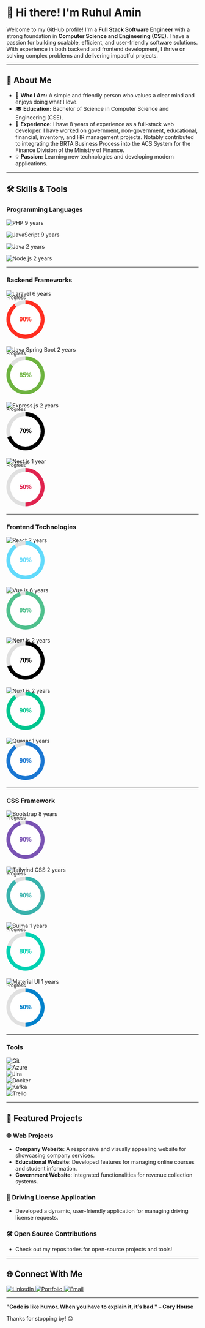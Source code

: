 # 👋 Hi there! I'm Ruhul Amin

Welcome to my GitHub profile! I'm a **Full Stack Software Engineer** with a strong foundation in **Computer Science and Engineering (CSE)**. I have a passion for building scalable, efficient, and user-friendly software solutions. With experience in both backend and frontend development, I thrive on solving complex problems and delivering impactful projects.

---

## 🌟 About Me

- 🌱 **Who I Am:** A simple and friendly person who values a clear mind and enjoys doing what I love.
- 🎓 **Education:** Bachelor of Science in Computer Science and Engineering (CSE).
- 💼 **Experience:** I have 8 years of experience as a full-stack web developer. I have worked on government, non-government, educational, financial, inventory, and HR management projects. Notably contributed to integrating the BRTA Business Process into the ACS System for the Finance Division of the Ministry of Finance.
- 💡 **Passion:** Learning new technologies and developing modern applications.
<!-- - 🧠 **Currently Learning:** Advanced React patterns and Kafka integration. -->

---

## 🛠️ Skills & Tools

### **Programming Languages**
![PHP](https://img.shields.io/badge/-PHP-777BB4?style=flat-square&logo=php&logoColor=white)       9 years  

![JavaScript](https://img.shields.io/badge/-JavaScript-F7DF1E?style=flat-square&logo=javascript&logoColor=black) 9 years  

![Java](https://img.shields.io/badge/-Java-007396?style=flat-square&logo=java&logoColor=white) 2 years  

![Node.js](https://img.shields.io/badge/-Node.js-339933?style=flat-square&logo=node.js&logoColor=white) 2 years  

<!-- ### **Backend Framework**
![Laravel](https://img.shields.io/badge/-Laravel-FF2D20?style=flat-square&logo=laravel&logoColor=white)    6 years  
![Java Spring Boot](https://img.shields.io/badge/-Spring%20Boot-6DB33F?style=flat-square&logo=spring&logoColor=white)    2 years  
![Express.js](https://img.shields.io/badge/-Express.js-000000?style=flat-square&logo=express&logoColor=white)    2 years  
![Nest.js](https://img.shields.io/badge/-Nest.js-E0234E?style=flat-square&logo=nestjs&logoColor=white)    1 years   -->

---

### **Backend Frameworks**

![Laravel](https://img.shields.io/badge/-Laravel-FF2D20?style=flat-square&logo=laravel&logoColor=white) 6 years
<div style="margin-top:-20px; margin-bottom:20px">
  <span style="font-size:12px;">Progress</span>
  <div style="position: relative; width: 100px; height: 100px; border-radius: 50%; background: conic-gradient(#FF2D20 0% 90%, #e0e0e0 90% 100%); display: flex; justify-content: center; align-items: center;">
    <div style="position: absolute; width: 80px; height: 80px; border-radius: 50%; background: white; display: flex; justify-content: center; align-items: center; font-family: Arial, sans-serif; font-size: 16px; font-weight: bold; color: #FF2D20;">
      90%
    </div>
  </div>
</div>

![Java Spring Boot](https://img.shields.io/badge/-Spring%20Boot-6DB33F?style=flat-square&logo=spring&logoColor=white) 2 years  
<div style="margin-top:-20px; margin-bottom:20px">
  <span style="font-size:12px;">Progress</span>
  <div style="position: relative; width: 100px; height: 100px; border-radius: 50%; background: conic-gradient(#6DB33F 0% 85%, #e0e0e0 85% 100%); display: flex; justify-content: center; align-items: center;">
    <div style="position: absolute; width: 80px; height: 80px; border-radius: 50%; background: white; display: flex; justify-content: center; align-items: center; font-family: Arial, sans-serif; font-size: 16px; font-weight: bold; color: #6DB33F;">
      85%
    </div>
  </div>
</div>

![Express.js](https://img.shields.io/badge/-Express.js-000000?style=flat-square&logo=express&logoColor=white) 2 years  
<div style="margin-top:-20px; margin-bottom:20px">
  <span style="font-size:12px;">Progress</span>
  <div style="position: relative; width: 100px; height: 100px; border-radius: 50%; background: conic-gradient(#000000 0% 70%, #e0e0e0 70% 100%); display: flex; justify-content: center; align-items: center;">
    <div style="position: absolute; width: 80px; height: 80px; border-radius: 50%; background: white; display: flex; justify-content: center; align-items: center; font-family: Arial, sans-serif; font-size: 16px; font-weight: bold; color: #000000;">
      70%
    </div>
  </div>
</div>

![Nest.js](https://img.shields.io/badge/-Nest.js-E0234E?style=flat-square&logo=nestjs&logoColor=white) 1 year  
<div style="margin-top:-20px; margin-bottom:20px">
  <span style="font-size:12px;">Progress</span>
  <div style="position: relative; width: 100px; height: 100px; border-radius: 50%; background: conic-gradient(#E0234E 0% 50%, #e0e0e0 50% 100%); display: flex; justify-content: center; align-items: center;">
    <div style="position: absolute; width: 80px; height: 80px; border-radius: 50%; background: white; display: flex; justify-content: center; align-items: center; font-family: Arial, sans-serif; font-size: 16px; font-weight: bold; color: #E0234E;">
      50%
    </div>
  </div>
</div>

---

### **Frontend Technologies**
![React](https://img.shields.io/badge/-React-61DAFB?style=flat-square&logo=react&logoColor=white)  2 years  
<div style="margin-top:-20px; margin-bottom:20px">
  <!-- <span style="font-size:12px;">Progress</span> -->
  <div style="position: relative; width: 100px; height: 100px; border-radius: 50%; background: conic-gradient(#61DAFB 0% 90%, #e0e0e0 90% 100%); display: flex; justify-content: center; align-items: center;">
    <div style="position: absolute; width: 80px; height: 80px; border-radius: 50%; background: white; display: flex; justify-content: center; align-items: center; font-family: Arial, sans-serif; font-size: 16px; font-weight: bold; color: #61DAFB;">
      90%
    </div>
  </div>
</div>

![Vue.js](https://img.shields.io/badge/-Vue.js-4FC08D?style=flat-square&logo=vue.js&logoColor=white)  6 years  
<div style="margin-top:-20px; margin-bottom:20px">
  <!-- <span style="font-size:12px;">Progress</span> -->
  <div style="position: relative; width: 100px; height: 100px; border-radius: 50%; background: conic-gradient(#4FC08D 0% 95%, #e0e0e0 95% 100%); display: flex; justify-content: center; align-items: center;">
    <div style="position: absolute; width: 80px; height: 80px; border-radius: 50%; background: white; display: flex; justify-content: center; align-items: center; font-family: Arial, sans-serif; font-size: 16px; font-weight: bold; color: #4FC08D;">
      95%
    </div>
  </div>
</div>

![Next.js](https://img.shields.io/badge/-Next.js-000000?style=flat-square&logo=next.js&logoColor=white)  2 years  
<div style="margin-top:-20px; margin-bottom:20px">
  <!-- <span style="font-size:12px;">Progress</span> -->
  <div style="position: relative; width: 100px; height: 100px; border-radius: 50%; background: conic-gradient(#000000 0% 70%, #e0e0e0 70% 100%); display: flex; justify-content: center; align-items: center;">
    <div style="position: absolute; width: 80px; height: 80px; border-radius: 50%; background: white; display: flex; justify-content: center; align-items: center; font-family: Arial, sans-serif; font-size: 16px; font-weight: bold; color: #000000;">
      70%
    </div>
  </div>
</div>

![Nuxt.js](https://img.shields.io/badge/-Nuxt.js-00C58E?style=flat-square&logo=nuxt.js&logoColor=white)  2 years  
<div style="margin-top:-20px; margin-bottom:20px">
  <!-- <span style="font-size:12px;">Progress</span> -->
  <div style="position: relative; width: 100px; height: 100px; border-radius: 50%; background: conic-gradient(#00C58E 0% 90%, #e0e0e0 90% 100%); display: flex; justify-content: center; align-items: center;">
    <div style="position: absolute; width: 80px; height: 80px; border-radius: 50%; background: white; display: flex; justify-content: center; align-items: center; font-family: Arial, sans-serif; font-size: 16px; font-weight: bold; color: #00C58E;">
      90%
    </div>
  </div>
</div>

![Quasar](https://img.shields.io/badge/-Quasar-1976D2?style=flat-square&logo=quasar&logoColor=white)  1 years  
<div style="margin-top:-20px; margin-bottom:20px">
  <!-- <span style="font-size:12px;">Progress</span> -->
  <div style="position: relative; width: 100px; height: 100px; border-radius: 50%; background: conic-gradient(#1976D2 0% 90%, #e0e0e0 90% 100%); display: flex; justify-content: center; align-items: center;">
    <div style="position: absolute; width: 80px; height: 80px; border-radius: 50%; background: white; display: flex; justify-content: center; align-items: center; font-family: Arial, sans-serif; font-size: 16px; font-weight: bold; color: #1976D2;">
      90%
    </div>
  </div>
</div>






---

### **CSS Framework**
![Bootstrap](https://img.shields.io/badge/-Bootstrap-7952B3?style=flat-square&logo=bootstrap&logoColor=white)  8 years  
<div style="margin-top:-20px; margin-bottom:20px;">
  <span style="font-size:12px;">Progress</span>
  <div style="position: relative; width: 100px; height: 100px; border-radius: 50%; background: conic-gradient(#7952B3 0% 95%, #e0e0e0 95% 100%); display: flex; justify-content: center; align-items: center;">
    <div style="position: absolute; width: 80px; height: 80px; border-radius: 50%; background: white; display: flex; justify-content: center; align-items: center; font-family: Arial, sans-serif; font-size: 16px; font-weight: bold; color: #7952B3;">
      90%
    </div>
  </div>
</div>

![Tailwind CSS](https://img.shields.io/badge/-Tailwind%20CSS-38B2AC?style=flat-square&logo=tailwind-css&logoColor=white) 2 years  
<div style="margin-top:-20px; margin-bottom:20px;">
  <span style="font-size:12px;">Progress</span>
  <div style="position: relative; width: 100px; height: 100px; border-radius: 50%; background: conic-gradient(#38B2AC 0% 90%, #e0e0e0 90% 100%); display: flex; justify-content: center; align-items: center;">
    <div style="position: absolute; width: 80px; height: 80px; border-radius: 50%; background: white; display: flex; justify-content: center; align-items: center; font-family: Arial, sans-serif; font-size: 16px; font-weight: bold; color: #38B2AC;">
      90%
    </div>
  </div>
</div>

![Bulma](https://img.shields.io/badge/-Bulma-00D1B2?style=flat-square&logo=bulma&logoColor=white)   1 years  
<div style="margin-top:-20px; margin-bottom:20px;">
  <span style="font-size:12px;">Progress</span>
  <div style="position: relative; width: 100px; height: 100px; border-radius: 50%; background: conic-gradient(#00D1B2 0% 80%, #e0e0e0 80% 100%); display: flex; justify-content: center; align-items: center;">
    <div style="position: absolute; width: 80px; height: 80px; border-radius: 50%; background: white; display: flex; justify-content: center; align-items: center; font-family: Arial, sans-serif; font-size: 16px; font-weight: bold; color: #00D1B2;">
      80%
    </div>
  </div>
</div>

![Material UI](https://img.shields.io/badge/-Material%20UI-0081CB?style=flat-square&logo=mui&logoColor=white)  1 years  
<div style="margin-top:-20px; margin-bottom:20px;">
  <span style="font-size:12px;">Progress</span>
  <div style="position: relative; width: 100px; height: 100px; border-radius: 50%; background: conic-gradient(#0081CB 0% 50%, #e0e0e0 50% 100%); display: flex; justify-content: center; align-items: center;">
    <div style="position: absolute; width: 80px; height: 80px; border-radius: 50%; background: white; display: flex; justify-content: center; align-items: center; font-family: Arial, sans-serif; font-size: 16px; font-weight: bold; color: #0081CB;">
      50%
    </div>
  </div>
</div>


---

### **Tools**
![Git](https://img.shields.io/badge/-Git-F05032?style=flat-square&logo=git&logoColor=white)  
![Azure](https://img.shields.io/badge/-Azure-0078D4?style=flat-square&logo=microsoft-azure&logoColor=white)  
![Jira](https://img.shields.io/badge/-Jira-0052CC?style=flat-square&logo=jira&logoColor=white)  
![Docker](https://img.shields.io/badge/-Docker-2496ED?style=flat-square&logo=docker&logoColor=white)  
![Kafka](https://img.shields.io/badge/-Kafka-231F20?style=flat-square&logo=apache-kafka&logoColor=white)  
![Trello](https://img.shields.io/badge/-Trello-0052CC?style=flat-square&logo=trello&logoColor=white)  

---

## 📂 Featured Projects

### 🌐 **Web Projects**
- **Company Website**: A responsive and visually appealing website for showcasing company services.
- **Educational Website**: Developed features for managing online courses and student information.
- **Government Website**: Integrated functionalities for revenue collection systems.

### 🚀 **Driving License Application**
- Developed a dynamic, user-friendly application for managing driving license requests.

### 🛠️ **Open Source Contributions**
- Check out my repositories for open-source projects and tools!


<!-- ### 🚀 Featured Projects
- [📁 Project 1](https://github.com/your-username/project-1)
  > A brief description of the project.

- [📁 Project 2](https://github.com/your-username/project-2)
  > A brief description of the project. -->

---

<!-- ## 📈 GitHub Stats

![Ruhul's GitHub Stats](https://github-readme-stats.vercel.app/api?username=ruhulamin-pro&show_icons=true&theme=radical)
![Top Languages](https://github-readme-stats.vercel.app/api/top-langs/?username=ruhulamin-pro&layout=compact&theme=radical)

--- -->


## 🌐 Connect With Me
<a href="https://www.linkedin.com/in/ruhul14" target="_blank">
  <img src="https://img.shields.io/badge/-LinkedIn-0077B5?style=flat-square&logo=linkedin&logoColor=white" alt="LinkedIn">
</a>  
<a href="https://ruhul-portfolio-next.vercel.app" target="_blank">
  <img src="https://img.shields.io/badge/-Portfolio-000000?style=flat-square&logo=google-chrome&logoColor=white" alt="Portfolio">
</a>  
<a href="mailto:ruhulrahman2233@gmail.com" target="_blank">
  <img src="https://img.shields.io/badge/-Email-D14836?style=flat-square&logo=gmail&logoColor=white" alt="Email">
</a>  

---

**"Code is like humor. When you have to explain it, it’s bad." – Cory House**

Thanks for stopping by! 😊

